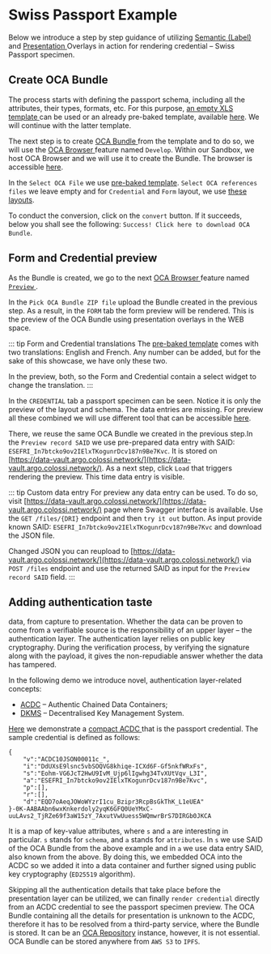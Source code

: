 # Swiss Passport Example

Below we introduce a step by step guidance of utilizing [ Semantic (Label) ](/specification/#label-overlay) and [ Presentation  ](/specification/#presentation-overlays) Overlays in action for rendering credential – Swiss Passport specimen.

## Create OCA Bundle

The process starts with defining the passport schema, including all the attributes, their types, formats, etc. For this purpose, [ an empty XLS template ](https://github.com/THCLab/oca-ecosystem/blob/main/examples/template.xlsx) can be used or an already pre-baked template, available [here](https://github.com/THCLab/oca-ecosystem/blob/main/examples/swiss_passport/digital_passport.xlsx). We will continue with the latter template.

The next step is to create [ OCA Bundle ](/ecosystem/oca-bundle) from the template and to do so, we will use the [ OCA Browser ](/ecosystem/oca-browser) feature named `Develop`. Within our Sandbox, we host OCA Browser and we will use it to create the Bundle. The browser is accessible [here](https://browser.oca.argo.colossi.network/#/).

In the `Select OCA File` we use [pre-baked template](https://github.com/THCLab/oca-ecosystem/blob/main/examples/swiss_passport/digital_passport.xlsx). `Select OCA references files` we leave empty and for `Credential` and `Form` layout, we use [these layouts](https://github.com/THCLab/oca-ecosystem/tree/main/examples/swiss_passport/layouts).

To conduct the conversion, click on the `convert` button. If it succeeds, below you shall see the following: `Success! Click here to download OCA Bundle`.

## Form and Credential preview

As the Bundle is created, we go to the next [ OCA Browser ](/ecosystem/oca-browser) feature named [ `Preview` ](https://browser.oca.argo.colossi.network/#/preview).

In the `Pick OCA Bundle ZIP file` upload the Bundle created in the previous step. As a result, in the `FORM` tab the form preview will be rendered. This is the preview of the OCA Bundle using presentation overlays in the WEB space.

::: tip Form and Credential translations
The [pre-baked template](https://github.com/THCLab/oca-ecosystem/blob/main/examples/swiss_passport/digital_passport.xlsx) comes with two translations: English and French. Any number can be added, but for the sake of this showcase, we have only these two.

In the preview, both, so the Form and Credential contain a select widget to change the translation.
:::

In the `CREDENTIAL` tab a passport specimen can be seen. Notice it is only the preview of the layout and schema. The data entries are missing. For preview all these combined we will use different tool that can be accessible [here](https://demo.oca.argo.colossi.network/credential.html).

There, we reuse the same OCA Bundle we created in the previous step.In the `Preview record SAID` we use pre-prepared data entry with SAID: `ESEFRI_In7btcko9ov2IElxTKogunrDcv187n9Be7Kvc`. It is stored on [https://data-vault.argo.colossi.network/](https://data-vault.argo.colossi.network/). As a next step, click `Load` that triggers rendering the preview. This time data entry is visible.

::: tip Custom data entry
For preview any data entry can be used. To do so, visit [https://data-vault.argo.colossi.network/](https://data-vault.argo.colossi.network/) page where Swagger interface is available. Use the `GET /files/{DRI}` endpoint and then `try it out` button. As input provide known SAID: `ESEFRI_In7btcko9ov2IElxTKogunrDcv187n9Be7Kvc` and download the JSON file.

Changed JSON you can reupload to [https://data-vault.argo.colossi.network/](https://data-vault.argo.colossi.network/) via `POST /files` endpoint and use the returned SAID as input for the `Preview record SAID` field.
:::

## Adding authentication taste

data, from capture to presentation. Whether the data can be proven to come from a verifiable source is the responsibility of an upper layer – the authentication layer. The authentication layer relies on public key cryptography. During the verification process, by verifying the signature along with the payload, it gives the non-repudiable answer whether the data has tampered.

In the following demo we introduce novel, authentication layer-related concepts:
- [ACDC](https://www.ietf.org/archive/id/draft-ssmith-acdc-02.html) – Authentic Chained Data Containers;
- [DKMS](http://dkms.colossi.network/) – Decentralised Key Management System.

[Here](https://demo.oca.argo.colossi.network/acdc.html) we demonstrate a [ compact ACDC ](https://www.ietf.org/archive/id/draft-ssmith-acdc-02.html#name-compact-acdc) that is the passport credential. The sample credential is defined as follows:
```
{
    "v":"ACDC10JSON00011c_",
    "i":"DdUXsE9lsnc5vbSOQVG8khiqe-ICXd6F-Gf5nkfWRxFs",
    "s":"Eohm-VG6JcT2HwU9IvM_Ujp6lIgwhg34TvXUtVqv_L3I",
    "a":"ESEFRI_In7btcko9ov2IElxTKogunrDcv187n9Be7Kvc",
    "p":[],
    "r":[],
    "d":"EQD7oAeqJOWoWYzrI1cu_Bzipr3RcpBsGkThK_L1eUEA"
}-0K-AABAAbn6wxKnkerdoly2yqK6GFQ0UeYMxC-uuLAvs2_TjRZe69f3aW15zY_7AxutVwUuess5WQmwrBrS7DIRGb0JKCA
```
It is a map of key-value attributes, where `s` and `a` are interesting in particular. `s` stands for `schema`, and `a` stands for `attributes`. In `s` we use SAID of the OCA Bundle from the above example and in `a` we use data entry SAID, also known from the above. By doing this, we embedded OCA into the ACDC so we added it into a data container and further signed using public key cryptography (`ED25519` algorithm).

Skipping all the authentication details that take place before the presentation layer can be utilized, we can finally `render credential` directly from an ACDC credential to see the passport specimen preview. The OCA Bundle containing all the details for presentation is unknown to the ACDC, therefore it has to be resolved from a third-party service, where the Bundle is stored. It can be an [OCA Repository](/ecosystem/oca-repository) instance, however, it is not essential. OCA Bundle can be stored anywhere from `AWS S3` to `IPFS`.
